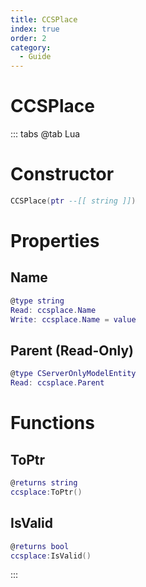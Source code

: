 ```yaml
---
title: CCSPlace
index: true
order: 2
category:
  - Guide
---
```


# CCSPlace

::: tabs
@tab Lua
# Constructor
```lua
CCSPlace(ptr --[[ string ]])
```
# Properties
## Name 
```lua
@type string
Read: ccsplace.Name
Write: ccsplace.Name = value
```
## Parent (Read-Only)
```lua
@type CServerOnlyModelEntity
Read: ccsplace.Parent
```
# Functions
## ToPtr
```lua
@returns string
ccsplace:ToPtr()
```
## IsValid
```lua
@returns bool
ccsplace:IsValid()
```

:::